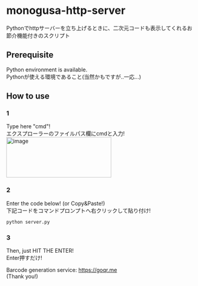 # monogusa-http-server
Pythonでhttpサーバーを立ち上げるときに、二次元コードも表示してくれるお節介機能付きのスクリプト  
## Prerequisite  
Python environment is available.  
Pythonが使える環境であること(当然かもですが..一応...)  
## How to use  
### 1  
Type here "cmd"!  
エクスプローラーのファイルパス欄にcmdと入力!  
<img width="277" height="107" alt="image" src="https://github.com/user-attachments/assets/8c0c8142-6006-47a3-bf3f-075cf4e24d2a" />  
### 2
Enter the code below! (or Copy&Paste!)  
下記コードをコマンドプロンプトへ右クリックして貼り付け!  
```bat.bat
python server.py
```
### 3  
Then, just HIT THE ENTER!  
Enter押すだけ!  

Barcode generation service: https://goqr.me  
(Thank you!)  

